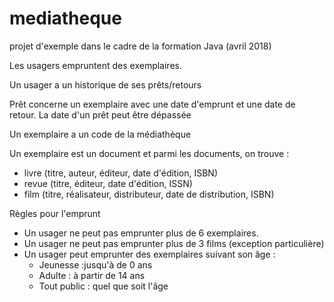 # mediatheque
projet d'exemple dans le cadre de la formation Java (avril 2018)

Les usagers empruntent des exemplaires.

Un usager a un historique de ses prêts/retours

Prêt concerne un exemplaire avec une date d'emprunt et une date de retour. 
La date d'un prêt peut être dépassée

Un exemplaire a un code de la médiathèque

Un exemplaire est un document et parmi les documents, on trouve :
* livre (titre, auteur, éditeur, date d'édition, ISBN)
* revue (titre, éditeur, date d'édition, ISSN)
* film (titre, réalisateur, distributeur, date de distribution, ISBN)

Règles pour l'emprunt

* Un usager ne peut pas emprunter plus de 6 exemplaires.
* Un usager ne peut pas emprunter plus de 3 films (exception particulière)
* Un usager peut emprunter des exemplaires suivant son âge :
	* Jeunesse :jusqu'à de 0 ans
	* Adulte : à partir de 14 ans
	* Tout public : quel que soit l'âge
